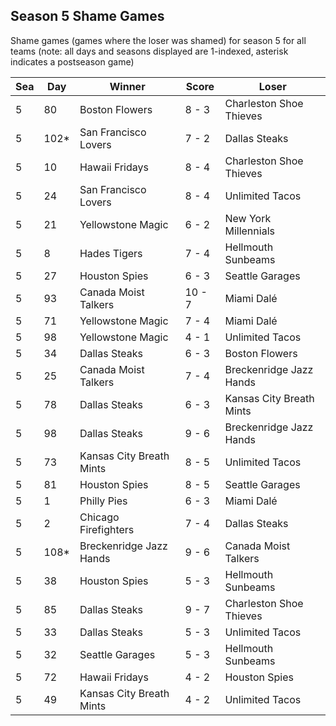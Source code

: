 ## Season 5 Shame Games



Shame games (games where the loser was shamed) for season 5 for all teams (note: all days and seasons displayed are 1-indexed, asterisk indicates a postseason game)


| Sea | Day | Winner | Score | Loser | 
| ------ |------ |------ |------ |------ |
| 5 | 80 | Boston Flowers | 8 - 3 | Charleston Shoe Thieves | 
| 5 | 102* | San Francisco Lovers | 7 - 2 | Dallas Steaks | 
| 5 | 10 | Hawaii Fridays | 8 - 4 | Charleston Shoe Thieves | 
| 5 | 24 | San Francisco Lovers | 8 - 4 | Unlimited Tacos | 
| 5 | 21 | Yellowstone Magic | 6 - 2 | New York Millennials | 
| 5 | 8 | Hades Tigers | 7 - 4 | Hellmouth Sunbeams | 
| 5 | 27 | Houston Spies | 6 - 3 | Seattle Garages | 
| 5 | 93 | Canada Moist Talkers | 10 - 7 | Miami Dalé | 
| 5 | 71 | Yellowstone Magic | 7 - 4 | Miami Dalé | 
| 5 | 98 | Yellowstone Magic | 4 - 1 | Unlimited Tacos | 
| 5 | 34 | Dallas Steaks | 6 - 3 | Boston Flowers | 
| 5 | 25 | Canada Moist Talkers | 7 - 4 | Breckenridge Jazz Hands | 
| 5 | 78 | Dallas Steaks | 6 - 3 | Kansas City Breath Mints | 
| 5 | 98 | Dallas Steaks | 9 - 6 | Breckenridge Jazz Hands | 
| 5 | 73 | Kansas City Breath Mints | 8 - 5 | Unlimited Tacos | 
| 5 | 81 | Houston Spies | 8 - 5 | Seattle Garages | 
| 5 | 1 | Philly Pies | 6 - 3 | Miami Dalé | 
| 5 | 2 | Chicago Firefighters | 7 - 4 | Dallas Steaks | 
| 5 | 108* | Breckenridge Jazz Hands | 9 - 6 | Canada Moist Talkers | 
| 5 | 38 | Houston Spies | 5 - 3 | Hellmouth Sunbeams | 
| 5 | 85 | Dallas Steaks | 9 - 7 | Charleston Shoe Thieves | 
| 5 | 33 | Dallas Steaks | 5 - 3 | Unlimited Tacos | 
| 5 | 32 | Seattle Garages | 5 - 3 | Hellmouth Sunbeams | 
| 5 | 72 | Hawaii Fridays | 4 - 2 | Houston Spies | 
| 5 | 49 | Kansas City Breath Mints | 4 - 2 | Unlimited Tacos | 


